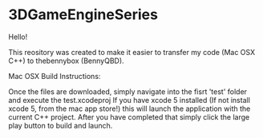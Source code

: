 3DGameEngineSeries
==================


Hello!

This reository was created to make it easier to transfer my code (Mac OSX C++) to thebennybox (BennyQBD).

Mac OSX Build Instructions:

Once the files are downloaded, simply navigate into the fisrt 'test' folder and execute the test.xcodeproj
If you have xcode 5 installed (If not install xcode 5, from the mac app store!) 
this will launch the application with the current C++ project.
After you have completed that simply click the large play button to build and launch.
